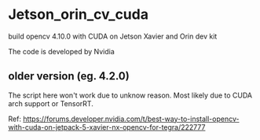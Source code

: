 # Jetson_orin_cv_cuda
build opencv 4.10.0 with CUDA on Jetson Xavier and Orin dev kit

The code is developed by Nvidia

## older version (eg. 4.2.0)
The script here won't work due to unknow reason. Most likely due to CUDA arch support or TensorRT.

Ref:
https://forums.developer.nvidia.com/t/best-way-to-install-opencv-with-cuda-on-jetpack-5-xavier-nx-opencv-for-tegra/222777
